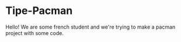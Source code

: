 # Tipe-Pacman

Hello! We are some french student and we're trying to make a pacman project with some code.
